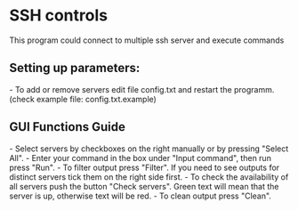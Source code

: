 <h1> SSH controls </h1>

This program could connect to multiple ssh server and execute commands

<h2>Setting up parameters:</h2>
 - To add or remove servers edit file config.txt and restart the programm. (check example file: config.txt.example)


<h2>GUI Functions Guide</h2>
 - Select servers by checkboxes on the right manually or by pressing "Select All".
 - Enter your command in the box under "Input command", then run press "Run".
 - To filter output press "Filter". If you need to see outputs for distinct servers tick them on the right side first.
 - To check the availability of all servers push the button "Check servers". Green text will mean that the server is up, otherwise text will be red.
 - To clean output press "Clean".
